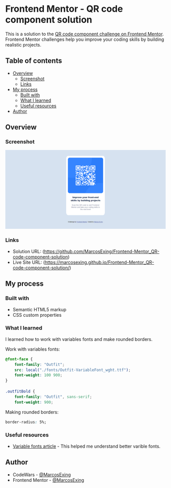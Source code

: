 # Frontend Mentor - QR code component solution

This is a solution to the [QR code component challenge on Frontend Mentor](https://www.frontendmentor.io/challenges/qr-code-component-iux_sIO_H). Frontend Mentor challenges help you improve your coding skills by building realistic projects. 

## Table of contents

- [Overview](#overview)
  - [Screenshot](#screenshot)
  - [Links](#links)
- [My process](#my-process)
  - [Built with](#built-with)
  - [What I learned](#what-i-learned)
  - [Useful resources](#useful-resources)
- [Author](#author)

## Overview

### Screenshot

![](./solutionScreenShot.png)

### Links

- Solution URL: (https://github.com/MarcosExing/Frontend-Mentor_QR-code-component-solution)
- Live Site URL: (https://marcosexing.github.io/Frontend-Mentor_QR-code-component-solution/)

## My process

### Built with

- Semantic HTML5 markup
- CSS custom properties

### What I learned

I learned how to work with variables fonts and make rounded borders.

Work with variables fonts:
```css
@font-face {
    font-family: "Outfit";
    src: local("./fonts/Outfit-VariableFont_wght.ttf");
    font-weight: 100 900;
}

.outfitBold {
    font-family: "Outfit", sans-serif;
    font-weight: 900;
```
Making rounded borders:
```css
border-radius: 5%;
```

### Useful resources

- [Variable fonts article](https://web.dev/articles/variable-fonts?) - This helped me understand better varible fonts.

## Author
- CodeWars - [@MarcosExing](https://www.codewars.com/users/MarcosExing)
- Frontend Mentor - [@MarcosExing](https://www.frontendmentor.io/profile/yourusername)
